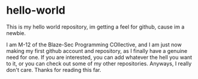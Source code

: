 # hello-world
This is my hello world repository, im getting a feel for github, cause im a newbie.

I am M-12 of the Blaze-Sec Programming COllective, and I am just now making my first github account and repository, as I finally have a genuine need for one. If you are interested, you can add whatever the hell you want to it, or you can check out some of my other repositories. Anyways, I really don't care. Thanks for reading this far.
